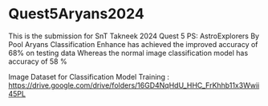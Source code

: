 # Quest5Aryans2024
This is the submission for SnT Takneek 2024 Quest 5 PS: AstroExplorers By Pool Aryans
Classification Enhance has achieved the improved accuracy of 68% on testing data
Whereas the normal image classification model has accuracy of 58 %

Image Dataset for Classification Model Training : https://drive.google.com/drive/folders/16GD4NqHdU_HHC_FrKhhb11x3Wwii45PL

